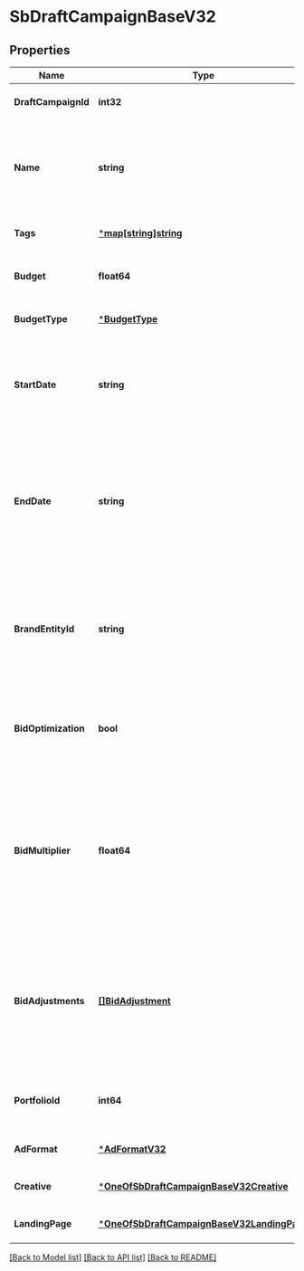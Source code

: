 # SbDraftCampaignBaseV32

## Properties
Name | Type | Description | Notes
------------ | ------------- | ------------- | -------------
**DraftCampaignId** | **int32** | The identifier of the draft campaign. | [optional] [default to null]
**Name** | **string** | The name of the draft campaign. Maximum 128 characters. Duplicate campaign names are not allowed. | [optional] [default to null]
**Tags** | [***map[string]string**](map.md) |  | [optional] [default to null]
**Budget** | **float64** | The budget associated with the draft campaign. | [optional] [default to null]
**BudgetType** | [***BudgetType**](BudgetType.md) |  | [optional] [default to null]
**StartDate** | **string** | The YYYYMMDD start date for the campaign. If this field is not set to a value, the current date is used. | [optional] [default to null]
**EndDate** | **string** | The YYYYMMDD end date for the campaign. Must be greater than the value for &#x60;startDate&#x60;. If not specified, the campaign has no end date and runs continuously. | [optional] [default to null]
**BrandEntityId** | **string** | The brand entity identifier. Note that this field is required for sellers. For more information, see the [Stores reference](https://advertising.amazon.com/API/docs/v2/reference/stores) or [Brands reference](https://advertising.amazon.com/API/docs/v3/reference/SponsoredBrands/Brands). | [optional] [default to null]
**BidOptimization** | **bool** | Set to &#x60;true&#x60; to allow Amazon to automatically optimize bids for placements below top of search. | [optional] [default to true]
**BidMultiplier** | **float64** | A bid multiplier. Note that this field can only be set when &#x27;bidOptimization&#x27; is set to false. Value is a percentage to two decimal places. Example: If set to -40.00 for a $5.00 bid, the resulting bid is $3.00. | [optional] [default to null]
**BidAdjustments** | [**[]BidAdjustment**](BidAdjustment.md) | List of bid adjustment for each placement group. BidMultiplier cannot be specified when bidAdjustments presents. &#x60;Not supported for video campaigns&#x60; | [optional] [default to null]
**PortfolioId** | **int64** | The identifier of the Portfolio to which the draft campaign is associated. | [optional] [default to null]
**AdFormat** | [***AdFormatV32**](AdFormatV3_2.md) |  | [optional] [default to null]
**Creative** | [***OneOfSbDraftCampaignBaseV32Creative**](OneOfSbDraftCampaignBaseV32Creative.md) |  | [optional] [default to null]
**LandingPage** | [***OneOfSbDraftCampaignBaseV32LandingPage**](OneOfSbDraftCampaignBaseV32LandingPage.md) |  | [optional] [default to null]

[[Back to Model list]](../README.md#documentation-for-models) [[Back to API list]](../README.md#documentation-for-api-endpoints) [[Back to README]](../README.md)

